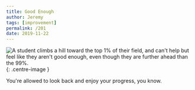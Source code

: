 ```yaml
---
title: Good Enough
author: Jeremy
tags: [improvement]
permalink: /201
date: 2019-11-22
---
```


![A student climbs a hill toward the top 1% of their field, and can't help but feel like they aren't good enough, even though they are further ahead than the 99%.](https://res.cloudinary.com/dh3hm8pb7/image/upload/c_scale,q_auto:best,w_615/v1535842782/Handwaving/Published/GoodEnough.png){: .centre-image }

You're allowed to look back and enjoy your progress, you know.
